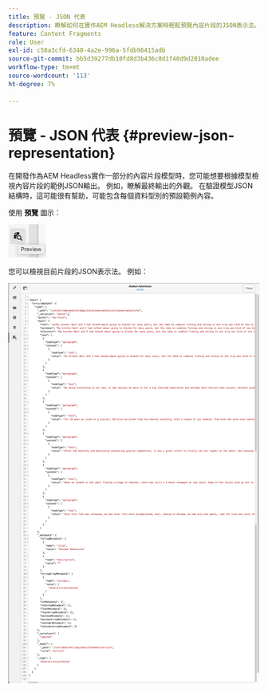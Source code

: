 ```yaml
---
title: 預覽 - JSON 代表
description: 瞭解如何在實作AEM Headless解決方案時輕鬆預覽內容片段的JSON表示法。
feature: Content Fragments
role: User
exl-id: c58a3cfd-6348-4a2e-996a-5fdb96415adb
source-git-commit: bb5d39277db10fd8d3b436c8d1f40d9d2010adee
workflow-type: tm+mt
source-wordcount: '113'
ht-degree: 7%

---
```


# 預覽 - JSON 代表 {#preview-json-representation}

在開發作為AEM Headless實作一部分的內容片段模型時，您可能想要根據模型檢視內容片段的範例JSON輸出。 例如，瞭解最終輸出的外觀。 在驗證模型JSON結構時，這可能很有幫助，可能包含每個資料型別的預設範例內容。

使用 **預覽** 圖示：

![內容片段編輯器 — 預覽索引標籤](assets/cfm-preview-01.png)

您可以檢視目前片段的JSON表示法。 例如：

![內容片段編輯器 — 片段預覽](assets/cfm-preview-02.png)

<!--
**Copy URL** allows you to copy to clipboard the URL for either author or publish.
-->
